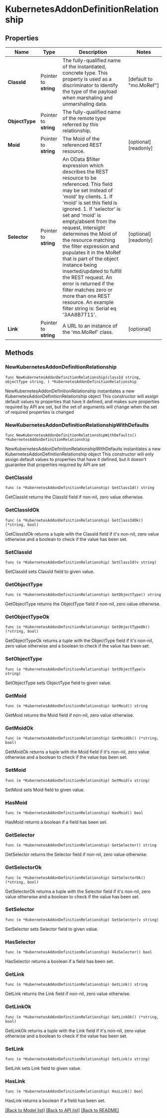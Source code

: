 # KubernetesAddonDefinitionRelationship

## Properties

Name | Type | Description | Notes
------------ | ------------- | ------------- | -------------
**ClassId** | Pointer to **string** | The fully-qualified name of the instantiated, concrete type. This property is used as a discriminator to identify the type of the payload when marshaling and unmarshaling data. | [default to "mo.MoRef"]
**ObjectType** | Pointer to **string** | The fully-qualified name of the remote type referred by this relationship. | 
**Moid** | Pointer to **string** | The Moid of the referenced REST resource. | [optional] [readonly] 
**Selector** | Pointer to **string** | An OData $filter expression which describes the REST resource to be referenced. This field may be set instead of &#39;moid&#39; by clients. 1. If &#39;moid&#39; is set this field is ignored. 1. If &#39;selector&#39; is set and &#39;moid&#39; is empty/absent from the request, Intersight determines the Moid of the resource matching the filter expression and populates it in the MoRef that is part of the object instance being inserted/updated to fulfill the REST request. An error is returned if the filter matches zero or more than one REST resource. An example filter string is: Serial eq &#39;3AA8B7T11&#39;. | [optional] [readonly] 
**Link** | Pointer to **string** | A URL to an instance of the &#39;mo.MoRef&#39; class. | [optional] 

## Methods

### NewKubernetesAddonDefinitionRelationship

`func NewKubernetesAddonDefinitionRelationship(classId string, objectType string, ) *KubernetesAddonDefinitionRelationship`

NewKubernetesAddonDefinitionRelationship instantiates a new KubernetesAddonDefinitionRelationship object
This constructor will assign default values to properties that have it defined,
and makes sure properties required by API are set, but the set of arguments
will change when the set of required properties is changed

### NewKubernetesAddonDefinitionRelationshipWithDefaults

`func NewKubernetesAddonDefinitionRelationshipWithDefaults() *KubernetesAddonDefinitionRelationship`

NewKubernetesAddonDefinitionRelationshipWithDefaults instantiates a new KubernetesAddonDefinitionRelationship object
This constructor will only assign default values to properties that have it defined,
but it doesn't guarantee that properties required by API are set

### GetClassId

`func (o *KubernetesAddonDefinitionRelationship) GetClassId() string`

GetClassId returns the ClassId field if non-nil, zero value otherwise.

### GetClassIdOk

`func (o *KubernetesAddonDefinitionRelationship) GetClassIdOk() (*string, bool)`

GetClassIdOk returns a tuple with the ClassId field if it's non-nil, zero value otherwise
and a boolean to check if the value has been set.

### SetClassId

`func (o *KubernetesAddonDefinitionRelationship) SetClassId(v string)`

SetClassId sets ClassId field to given value.


### GetObjectType

`func (o *KubernetesAddonDefinitionRelationship) GetObjectType() string`

GetObjectType returns the ObjectType field if non-nil, zero value otherwise.

### GetObjectTypeOk

`func (o *KubernetesAddonDefinitionRelationship) GetObjectTypeOk() (*string, bool)`

GetObjectTypeOk returns a tuple with the ObjectType field if it's non-nil, zero value otherwise
and a boolean to check if the value has been set.

### SetObjectType

`func (o *KubernetesAddonDefinitionRelationship) SetObjectType(v string)`

SetObjectType sets ObjectType field to given value.


### GetMoid

`func (o *KubernetesAddonDefinitionRelationship) GetMoid() string`

GetMoid returns the Moid field if non-nil, zero value otherwise.

### GetMoidOk

`func (o *KubernetesAddonDefinitionRelationship) GetMoidOk() (*string, bool)`

GetMoidOk returns a tuple with the Moid field if it's non-nil, zero value otherwise
and a boolean to check if the value has been set.

### SetMoid

`func (o *KubernetesAddonDefinitionRelationship) SetMoid(v string)`

SetMoid sets Moid field to given value.

### HasMoid

`func (o *KubernetesAddonDefinitionRelationship) HasMoid() bool`

HasMoid returns a boolean if a field has been set.

### GetSelector

`func (o *KubernetesAddonDefinitionRelationship) GetSelector() string`

GetSelector returns the Selector field if non-nil, zero value otherwise.

### GetSelectorOk

`func (o *KubernetesAddonDefinitionRelationship) GetSelectorOk() (*string, bool)`

GetSelectorOk returns a tuple with the Selector field if it's non-nil, zero value otherwise
and a boolean to check if the value has been set.

### SetSelector

`func (o *KubernetesAddonDefinitionRelationship) SetSelector(v string)`

SetSelector sets Selector field to given value.

### HasSelector

`func (o *KubernetesAddonDefinitionRelationship) HasSelector() bool`

HasSelector returns a boolean if a field has been set.

### GetLink

`func (o *KubernetesAddonDefinitionRelationship) GetLink() string`

GetLink returns the Link field if non-nil, zero value otherwise.

### GetLinkOk

`func (o *KubernetesAddonDefinitionRelationship) GetLinkOk() (*string, bool)`

GetLinkOk returns a tuple with the Link field if it's non-nil, zero value otherwise
and a boolean to check if the value has been set.

### SetLink

`func (o *KubernetesAddonDefinitionRelationship) SetLink(v string)`

SetLink sets Link field to given value.

### HasLink

`func (o *KubernetesAddonDefinitionRelationship) HasLink() bool`

HasLink returns a boolean if a field has been set.


[[Back to Model list]](../README.md#documentation-for-models) [[Back to API list]](../README.md#documentation-for-api-endpoints) [[Back to README]](../README.md)


